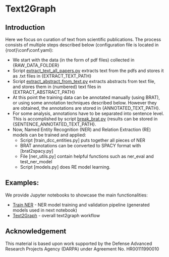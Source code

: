 
# Text2Graph

## Introduction

Here we focus on curation of text from scientific publications. The process consists of multiple steps described below (configuration file is located in {root}\conf\conf.yaml):
- We start with the data (in the form of pdf files) collected in {RAW_DATA_FOLDER}
- Script [extract_text_all_papers.py](extract_text_all_papers.py) extracts text from the pdfs and stores it as .txt files in {EXTRACT_TEXT_PATH}
- Script [extract_abstract_from_text.py](extract_abstract_from_text.py)  extracts abstracts from text file, and stores them in (numbered) text files in {EXTRACT_ABSTRACT_PATH} 
- At this point the training data can be annotated manually (using BRAT), or using some annotation techniques described below. However they are obtained, the annotations are stored in {ANNOTATED_TEXT_PATH}. 
- For some analysis, annotations have to be separated into sentence level. This is accomplished by script [break_brat.py](break_brat.py) (results can be stored in {SENTENCE_ANNOTATED_TEXT_PATH}. 
- Now, Named Entity Recognition (NER) and Relation Extraction (RE) models can be trained and applied:
	- Script [train_dcc_entities.py] puts together all pieces of NER
	- BRAT annotations can be converted to SPACY format with [brat2spacy.py]
	- File [ner_utils.py] contain helpful functions such as ner_eval and test_ner_model
	- Script [models.py] does RE model learning. 

## Examples:

We provide Jupyter notebooks to showcase the main functionalities:

- [Train NER](train_dcc_entities.ipynb) - NER model training and validation pipeline (generated models used in next notebook)
- [Text2Graph](text2graph.ipynb) - overall text2graph workflow

## Acknowledgement

This material is based upon work supported by the Defense Advanced Research Projects Agency (DARPA) under Agreement No. HR00111990010
 

